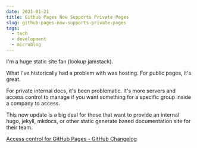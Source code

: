 ```yaml
---
date: 2021-01-21
title: Github Pages Now Supports Private Pages
slug: github-pages-now-supports-private-pages
tags:
  - tech
  - development
  - microblog
---
```


I'm a huge static site fan (lookup jamstack).

What I've historically had a problem with was hosting.
For public pages, it's great.

For private internal docs, it's been problematic.
It's more servers and access control to manage if you want something for a specific group inside a company to access.

This new update is a big deal for those that want to provide an internal hugo, jekyll, mkdocs, or other static generate based documentation site for their team.

[Access control for GitHub Pages - GitHub Changelog](http://bit.ly/2MdUeg9)
